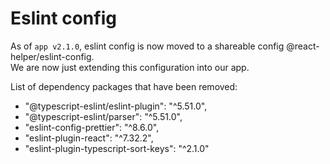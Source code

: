 # Eslint config
  
As of `app v2.1.0`, eslint config is now moved to a shareable config @react-helper/eslint-config.   
We are now just extending this configuration into our app.

List of dependency packages that have been removed:
- "@typescript-eslint/eslint-plugin": "^5.51.0",
- "@typescript-eslint/parser": "^5.51.0",
- "eslint-config-prettier": "^8.6.0",
- "eslint-plugin-react": "^7.32.2",
- "eslint-plugin-typescript-sort-keys": "^2.1.0"